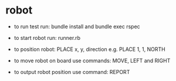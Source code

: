 # robot

- to run test run: bundle install and bundle exec rspec

- to start robot run: runner.rb

- to position robot: PLACE x, y, direction  e.g. PLACE 1, 1, NORTH 

- to move robot on board use commands: MOVE, LEFT and RIGHT

- to output robot position use command: REPORT

